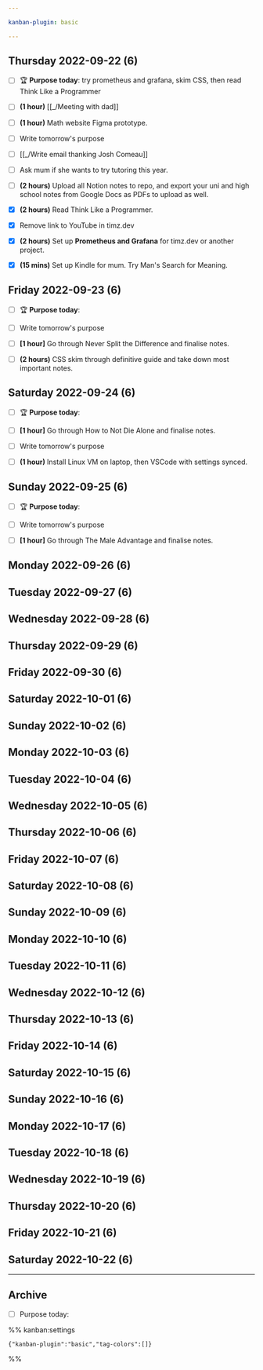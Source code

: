 ```yaml
---

kanban-plugin: basic

---
```


## Thursday 2022-09-22 (6)

- [ ] 🏆 **Purpose today**: try prometheus and grafana, skim CSS, then read Think Like a Programmer
- [ ] **(1 hour)** [[_/Meeting with dad]]
- [ ] **(1 hour)** Math website Figma prototype.
- [ ] Write tomorrow's purpose
- [ ] [[_/Write email thanking Josh Comeau]]
- [ ] Ask mum if she wants to try tutoring this year.
- [ ] **(2 hours)** Upload all Notion notes to repo, and export your uni and high school notes from Google Docs as PDFs to upload as well.
- [x] **(2 hours)** Read Think Like a Programmer.
- [x] Remove link to YouTube in timz.dev
- [x] **(2 hours)** Set up **Prometheus and Grafana** for timz.dev or another project.
- [x] **(15 mins)** Set up Kindle for mum. Try Man's Search for Meaning.


## Friday 2022-09-23 (6)

- [ ] 🏆 **Purpose today**:
- [ ] Write tomorrow's purpose
- [ ] **[1 hour]** Go through Never Split the Difference and finalise notes.
- [ ] **(2 hours)** CSS skim through definitive guide and take down most important notes.


## Saturday 2022-09-24 (6)

- [ ] 🏆 **Purpose today**:
- [ ] **[1 hour]** Go through How to Not Die Alone and finalise notes.
- [ ] Write tomorrow's purpose
- [ ] **(1 hour)** Install Linux VM on laptop, then VSCode with settings synced.


## Sunday 2022-09-25 (6)

- [ ] 🏆 **Purpose today**:
- [ ] Write tomorrow's purpose
- [ ] **[1 hour]** Go through The Male Advantage and finalise notes.


## Monday 2022-09-26 (6)



## Tuesday 2022-09-27 (6)



## Wednesday 2022-09-28 (6)



## Thursday 2022-09-29 (6)



## Friday 2022-09-30 (6)



## Saturday 2022-10-01 (6)



## Sunday 2022-10-02 (6)



## Monday 2022-10-03 (6)



## Tuesday 2022-10-04 (6)



## Wednesday 2022-10-05 (6)



## Thursday 2022-10-06 (6)



## Friday 2022-10-07 (6)



## Saturday 2022-10-08 (6)



## Sunday 2022-10-09 (6)



## Monday 2022-10-10 (6)



## Tuesday 2022-10-11 (6)



## Wednesday 2022-10-12 (6)



## Thursday 2022-10-13 (6)



## Friday 2022-10-14 (6)



## Saturday 2022-10-15 (6)



## Sunday 2022-10-16 (6)



## Monday 2022-10-17 (6)



## Tuesday 2022-10-18 (6)



## Wednesday 2022-10-19 (6)



## Thursday 2022-10-20 (6)



## Friday 2022-10-21 (6)



## Saturday 2022-10-22 (6)



***

## Archive

- [ ] Purpose today:

%% kanban:settings
```
{"kanban-plugin":"basic","tag-colors":[]}
```
%%